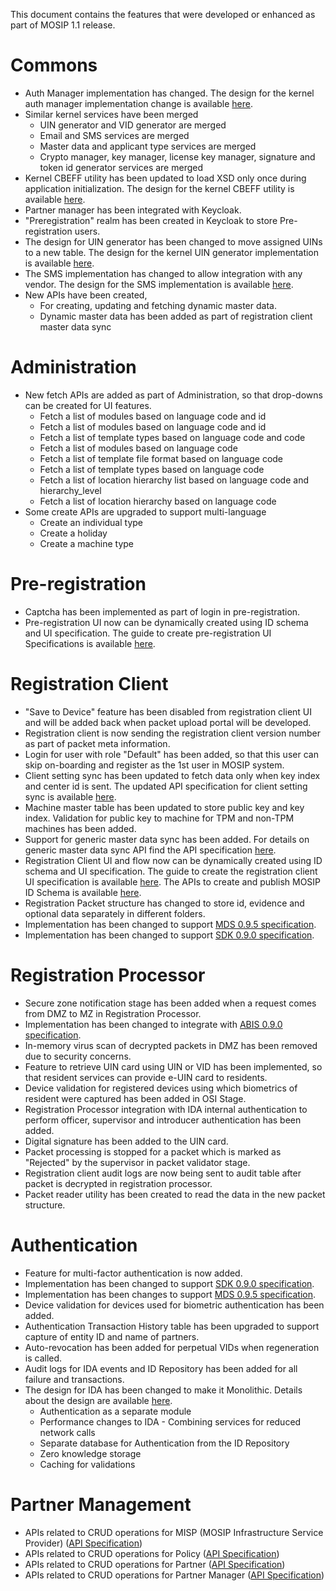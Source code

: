 This document contains the features that were developed or enhanced as part of MOSIP 1.1 release.

# Commons
* Auth Manager implementation has changed. The design for the kernel auth manager implementation change is available [here](https://github.com/mosip/commons/blob/v1.1.0/design/kernel/kernel-authn.md).
* Similar kernel services have been merged
	* UIN generator and VID generator are merged
	* Email and SMS services are merged
	* Master data and applicant type services are merged
	* Crypto manager, key manager, license key manager, signature and token id generator services are merged
* Kernel CBEFF utility has been updated to load XSD only once during application initialization. The design for the kernel CBEFF utility is available [here](https://github.com/mosip/commons/blob/v1.1.0/design/kernel/kernel-cbeffutil.md).
* Partner manager has been integrated with Keycloak.
* "Preregistration" realm has been created in Keycloak to store Pre-registration users.
* The design for UIN generator has been changed to move assigned UINs to a new table. The design for the kernel UIN generator implementation is available [here](https://github.com/mosip/commons/blob/v1.1.0/design/kernel/kernel-idgenerator-service.md).
* The SMS implementation has changed to allow integration with any vendor. The design for the SMS implementation is available [here](https://github.com/mosip/commons/blob/v1.1.0/design/kernel/kernel-notification-service.md#sms-notification-service).
* New APIs have been created,
	* For creating, updating and fetching dynamic master data.
	* Dynamic master data has been added as part of registration client master data sync

# Administration
* New fetch APIs are added as part of Administration, so that drop-downs can be created for UI features.
	* Fetch a list of modules based on language code and id
	* Fetch a list of modules based on language code and id
	* Fetch a list of template types based on language code and code
	* Fetch a list of modules based on language code
	* Fetch a list of template file format based on language code
	* Fetch a list of template types based on language code
	* Fetch a list of location hierarchy list based on language code and hierarchy_level
	* Fetch a list of location hierarchy based on language code
* Some create APIs are upgraded to support multi-language
	* Create an individual type
	* Create a holiday
	* Create a machine type

# Pre-registration
* Captcha has been implemented as part of login in pre-registration.
* Pre-registration UI now can be dynamically created using ID schema and UI specification. The guide to create   pre-registration UI Specifications is available [here](UI-Specification-for-Pre-Registration.md).

# Registration Client
* "Save to Device" feature has been disabled from registration client UI and will be added back when packet upload portal will be developed.
* Registration client is now sending the registration client version number as part of packet meta information.
* Login for user with role "Default" has been added, so that this user can skip on-boarding and register as the 1st user in MOSIP system.
* Client setting sync has been updated to fetch data only when key index and center id is sent. The updated API specification for client setting sync is available [here](Kernel-APIs.md#sync-data-public).
* Machine master table has been updated to store public key and key index. Validation for public key to machine for TPM and non-TPM machines has been added.
* Support for generic master data sync has been added. For details on generic master data sync API find the API specification [here](Generic-Master-Data-Sync-API.md).
* Registration Client UI and flow now can be dynamically created using ID schema and UI specification. The guide to create the registration client UI specification is available [here](UI-Specification-for-Registration-Client.md). The APIs to create and publish MOSIP ID Schema is available [here](ID-Schema-APIs.md).
* Registration Packet structure has changed to store id, evidence and optional data separately in different folders. 
* Implementation has been changed to support [MDS 0.9.5 specification](MOSIP-Device-Service-Specification.md).
* Implementation has been changed to support [SDK 0.9.0 specification](Biometric-SDK-API-Specification.md).

# Registration Processor
* Secure zone notification stage has been added when a request comes from DMZ to MZ in Registration Processor.
* Implementation has been changed to integrate with [ABIS 0.9.0 specification](ABIS-APIs.md).
* In-memory virus scan of decrypted packets in DMZ has been removed due to security concerns.
* Feature to retrieve UIN card using UIN or VID has been implemented, so that resident services can provide e-UIN card to residents.
* Device validation for registered devices using which biometrics of resident were captured has been added in OSI Stage.
* Registration Processor integration with IDA internal authentication to perform officer, supervisor and introducer authentication has been added.
* Digital signature has been added to the UIN card.
* Packet processing is stopped for a packet which is marked as "Rejected" by the supervisor in packet validator stage.
* Registration client audit logs are now being sent to audit table after packet is decrypted in registration processor.
* Packet reader utility has been created to read the data in the new packet structure.

# Authentication
* Feature for multi-factor authentication is now added.
* Implementation has been changed to support [SDK 0.9.0 specification](Biometric-SDK-API-Specification.md).
* Implementation has been changes to support [MDS 0.9.5 specification](MOSIP-Device-Service-Specification.md).
* Device validation for devices used for biometric authentication has been added.
* Authentication Transaction History table has been upgraded to support capture of entity ID and name of partners.
* Auto-revocation has been added for perpetual VIDs when regeneration is called.
* Audit logs for IDA events and ID Repository has been added for all failure and transactions.
* The design for IDA has been changed to make it Monolithic. Details about the design are available [here](https://github.com/mosip/id-authentication/blob/v1.1.0/design/authentication/Id-Authentication-Monolothic-Design.md).
    * Authentication as a separate module
    * Performance changes to IDA - Combining services for reduced network calls
    * Separate database for Authentication from the ID Repository
    * Zero knowledge storage
    * Caching for validations

# Partner Management
* APIs related to CRUD operations for MISP (MOSIP Infrastructure Service Provider) ([API Specification](Partner-Management-Service-APIs.md#misp-management-service))
* APIs related to CRUD operations for Policy ([API Specification](Partner-Management-Service-APIs.md#policy-management-service))
* APIs related to CRUD operations for Partner ([API Specification](Partner-Management-Service-APIs.md#partner-service))
* APIs related to CRUD operations for Partner Manager ([API Specification](Partner-Management-Service-APIs.md#partner-management-service))

